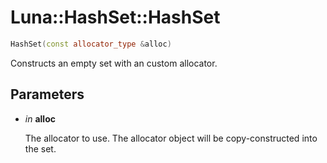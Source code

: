 # Luna::HashSet::HashSet

```c++
HashSet(const allocator_type &alloc)
```

Constructs an empty set with an custom allocator. 



## Parameters
* *in* **alloc**

    The allocator to use. The allocator object will be copy-constructed into the set. 

